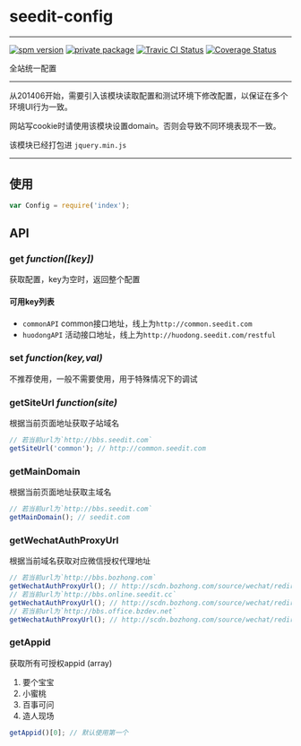 # seedit-config

---

[![spm version](http://moekit.com/badge/seedit-config)](http://moekit.com/package/seedit-config)
[![private package](http://moekit.com/privateBadge/bozhong)](http://moekit.com/package/seedit-config)
[![Travic CI Status](https://travis-ci.org/MoeKit/seedit-config.svg)](https://travis-ci.org/MoeKit/seedit-config)
[![Coverage Status](http://img.shields.io/coveralls/MoeKit/seedit-config.svg)](https://coveralls.io/r/MoeKit/seedit-config?branch=master)

全站统一配置

---

从201406开始，需要引入该模块读取配置和测试环境下修改配置，以保证在多个环境UI行为一致。

网站写cookie时请使用该模块设置domain。否则会导致不同环境表现不一致。

该模块已经打包进 `jquery.min.js`

---

## 使用

````javascript
var Config = require('index');
````

## API

### get <em>function([key])</em>
获取配置，key为空时，返回整个配置

#### 可用key列表

+ `commonAPI`  common接口地址，线上为`http://common.seedit.com`
+ `huodongAPI` 活动接口地址，线上为`http://huodong.seedit.com/restful`

### set <em>function(key,val)</em>
不推荐使用，一般不需要使用，用于特殊情况下的调试

### getSiteUrl <em>function(site)</em>
根据当前页面地址获取子站域名

```javascript
// 若当前url为`http://bbs.seedit.com`
getSiteUrl('common'); // http://common.seedit.com

```

### getMainDomain
根据当前页面地址获取主域名

```javascript
// 若当前url为`http://bbs.seedit.com`
getMainDomain(); // seedit.com

```

### getWechatAuthProxyUrl
根据当前域名获取对应微信授权代理地址

```javascript
// 若当前url为`http://bbs.bozhong.com`
getWechatAuthProxyUrl(); // http://scdn.bozhong.com/source/wechat/redirect/product.html
// 若当前url为`http://bbs.online.seedit.cc`
getWechatAuthProxyUrl(); // http://scdn.bozhong.com/source/wechat/redirect/online.html
// 若当前url为`http://bbs.office.bzdev.net`
getWechatAuthProxyUrl(); // http://scdn.bozhong.com/source/wechat/redirect/office.html
```

### getAppid 
获取所有可授权appid (array)
1. 要个宝宝
2. 小蜜桃
3. 百事可问
4. 造人现场

```javascript
getAppid()[0]; // 默认使用第一个
```
